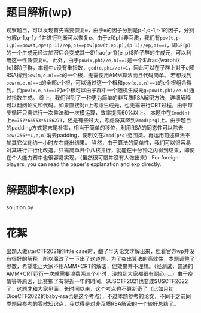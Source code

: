 # 题目解析(wp)
观察题目，可以发现首先需要恢复e，由于e的因子分别是p-1,q-1,r-1的因子，分别分解p-1,q-1,r-1并进行判断可以恢复e。由于e和phi非互质，我们有`pow(t,p-1,p)==pow(t,ep*(p-1)//ep,p)==pow(pow(t,ep,p),(p-1)//ep,p)==1`，即`GF(p)`的一个生成元经过加密后会变成其一$\frac{p-1}{e_p}$阶子群的生成元，可以利用这一性质恢复e。
此外，由于`pow(x,phi//e,n)==1`是一个$\frac{\varphi}{e}$阶子群，本题中$e$没有重指数，`gcd(e,phi//e)=1`，因此可以在子群上对于$c$解RSA得到`pow(m,e,n)==c`的一个根，无需使用AMM算法而且代码简单。
若想找到`pow(m,e,n)==c`的全部$e$个根，可以通过这一个根和`pow(x,e,n)==1`的$e$个根组合得到。而`pow(x,e,n)==1`的$e$个根可以由子群中一个随机生成元`g=pow(t,phi//e,n)`通过指数生成。
综上，我们得到了一种更为简单的非互质RSA解密方法，详细解释可以翻阅论文和代码。如果直接对$n$上考虑生成元，也无需进行CRT过程，由于每步循环只需进行一次乘法和一次模运算，效率提高60%以上。
本题中在`Zmod(n)`上`e=757*66553*5156273`，还是有些过大，考虑将其降到`Zmod(p*q)`上。由于题目的padding方式是末尾补零，相当于简单的移位，利用RSA的同态性可以除去`pow(256**L,e,n)`消去padding，使明文在`Zmod(p*q)`范围类。再运用前述算法不加其它优化约一小时左右能出结果。
当然，由于算法的简单性，我们可以很容易对其进行并行化改造。只需简单开个八核并行，就能在十分钟之内得到结果，即使在个人能力赛中也很容易实现。（虽然很可惜并没有人做出来）
For foreign players, you can read the paper's explanation and exp directly.

# 解题脚本(exp)
solution.py

# 花絮
出题人做starCTF2021的little case时，翻了半天论文才解出来，但看官方wp并没有很好的解释，所以魔改了一下出了这道题。为了突出算法的高效性，本题调整了参数，希望能让大家不用AMM+CRT的解法，但效果并不理想。（经测试，普通的AMM+CRT运行一次就需要浪费两三个小时，没想到大家都很有耐心。。。）由于疫情等等原因，比赛拖了有将近一年的时间，SUSCTF2021也变成SUSCTF2022了，这题才和大家见面。长时间以来，这个考点也不算新奇了（比如月初DiceCTF2022的baby-rsa也是这个考点），不过本题参考的论文，不同于之前同类题目参考的零散知识点，我觉得是对非互质RSA解密的一个较好总结了。